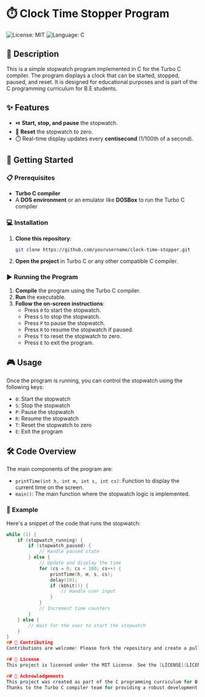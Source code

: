 # ⏱️ Clock Time Stopper Program

![License: MIT](https://img.shields.io/badge/License-MIT-blue.svg)
![Language: C](https://img.shields.io/badge/Language-C-blue.svg)

## 📜 Description
This is a simple stopwatch program implemented in C for the Turbo C compiler. The program displays a clock that can be started, stopped, paused, and reset. It is designed for educational purposes and is part of the C programming curriculum for B.E students.

## ✨ Features
- ⏯️ **Start, stop, and pause** the stopwatch.
- 🔄 **Reset** the stopwatch to zero.
- ⏱️ Real-time display updates every **centisecond** (1/100th of a second).

## 🚀 Getting Started

### 📋 Prerequisites
- **Turbo C compiler**
- A **DOS environment** or an emulator like **DOSBox** to run the Turbo C compiler

### 💻 Installation
1. **Clone this repository**:
    ```sh
    git clone https://github.com/yourusername/clock-time-stopper.git
    ```
2. **Open the project** in Turbo C or any other compatible C compiler.

### ▶️ Running the Program
1. **Compile** the program using the Turbo C compiler.
2. **Run** the executable.
3. **Follow the on-screen instructions**:
   - Press `0` to start the stopwatch.
   - Press `S` to stop the stopwatch.
   - Press `P` to pause the stopwatch.
   - Press `R` to resume the stopwatch if paused.
   - Press `T` to reset the stopwatch to zero.
   - Press `E` to exit the program.

## 🎮 Usage
Once the program is running, you can control the stopwatch using the following keys:
- `0`: Start the stopwatch
- `S`: Stop the stopwatch
- `P`: Pause the stopwatch
- `R`: Resume the stopwatch
- `T`: Reset the stopwatch to zero
- `E`: Exit the program

## 🛠️ Code Overview
The main components of the program are:
- `printTime(int h, int m, int s, int cs)`: Function to display the current time on the screen.
- `main()`: The main function where the stopwatch logic is implemented.

### 📄 Example
Here's a snippet of the code that runs the stopwatch:
```c
while (1) {
    if (stopwatch_running) {
        if (stopwatch_paused) {
            // Handle paused state
        } else {
            // Update and display the time
            for (cs = 0; cs < 100; cs++) {
                printTime(h, m, s, cs);
                delay(10);
                if (kbhit()) {
                    // Handle user input
                }
            }
            // Increment time counters
        }
    } else {
        // Wait for the user to start the stopwatch
    }
}
## 🤝 Contributing
Contributions are welcome! Please fork the repository and create a pull request with your changes.

## 📜 License
This project is licensed under the MIT License. See the [LICENSE](LICENSE) file for more details.

## 🙏 Acknowledgements
This project was created as part of the C programming curriculum for B.E students.
Thanks to the Turbo C compiler team for providing a robust development environment.
